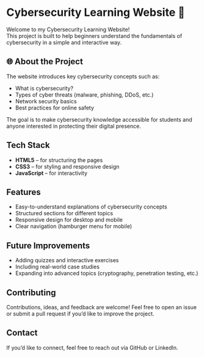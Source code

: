 # Cybersecurity Learning Website 🔐  

Welcome to my Cybersecurity Learning Website!  
This project is built to help beginners understand the fundamentals of cybersecurity in a simple and interactive way.  

## 🌐 About the Project  
The website introduces key cybersecurity concepts such as:  
- What is cybersecurity?  
- Types of cyber threats (malware, phishing, DDoS, etc.)  
- Network security basics  
- Best practices for online safety  

The goal is to make cybersecurity knowledge accessible for students and anyone interested in protecting their digital presence.  

##  Tech Stack  
- **HTML5** – for structuring the pages  
- **CSS3** – for styling and responsive design  
- **JavaScript** – for interactivity  

##  Features  
- Easy-to-understand explanations of cybersecurity concepts  
- Structured sections for different topics  
- Responsive design for desktop and mobile  
- Clear navigation (hamburger menu for mobile)  

##  Future Improvements  
- Adding quizzes and interactive exercises  
- Including real-world case studies  
- Expanding into advanced topics (cryptography, penetration testing, etc.)  

##  Contributing  
Contributions, ideas, and feedback are welcome! Feel free to open an issue or submit a pull request if you’d like to improve the project.  

##  Contact  
If you’d like to connect, feel free to reach out via GitHub or LinkedIn. 
